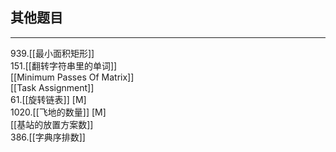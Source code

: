 ## 其他题目

---

939.[[最小面积矩形]]  
151.[[翻转字符串里的单词]]  
[[Minimum Passes Of Matrix]]  
[[Task Assignment]]    
61.[[旋转链表]] [M]   
1020.[[飞地的数量]] [M]  
[[基站的放置方案数]]   
386.[[字典序排数]]


